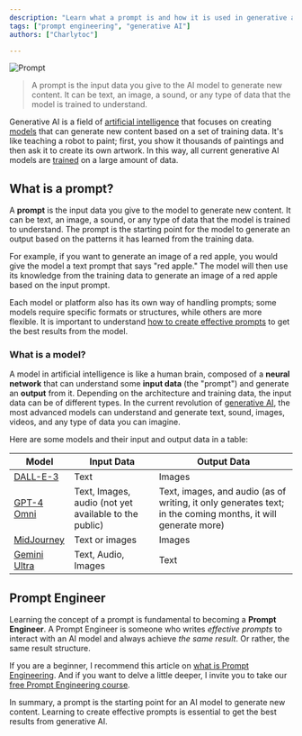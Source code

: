 ```yaml
--- 
description: "Learn what a prompt is and how it is used in generative artificial intelligence to create new content. A prompt is the input data given to an AI model to generate images, text, or sounds based on prior data. Find out how to become a prompt engineer to optimize results." 
tags: ["prompt engineering", "generative AI"] 
authors: ["Charlytoc"]

---  
```


![Prompt](https://raw.githubusercontent.com/breatheco-de/applied-ai-syllabus/main/assets/charlytoc_A_robot_painting_a_canvas_symbolizing_how_generative__3197b88a-ba34-4d2e-9d42-0bd8777dd9c2.webp)  

> A prompt is the input data you give to the AI model to generate new content. It can be text, an image, a sound, or any type of data that the model is trained to understand.  

Generative AI is a field of [artificial intelligence](https://cloud.google.com/learn/what-is-artificial-intelligence?hl=es-419) that focuses on creating [models](https://www.ibm.com/topics/ai-model#:~:text=An%20AI%20model%20is%20a,they've%20been%20programmed%20for.) that can generate new content based on a set of training data. It's like teaching a robot to paint; first, you show it thousands of paintings and then ask it to create its own artwork. In this way, all current generative AI models are [trained](https://www.clickworker.com/customer-blog/process-of-ai-training/) on a large amount of data.  

## What is a prompt?

A **prompt** is the input data you give to the model to generate new content. It can be text, an image, a sound, or any type of data that the model is trained to understand. The prompt is the starting point for the model to generate an output based on the patterns it has learned from the training data.  

For example, if you want to generate an image of a red apple, you would give the model a text prompt that says "red apple." The model will then use its knowledge from the training data to generate an image of a red apple based on the input prompt.  

Each model or platform also has its own way of handling prompts; some models require specific formats or structures, while others are more flexible. It is important to understand [how to create effective prompts](#blank) to get the best results from the model.  

### What is a model?

A model in artificial intelligence is like a human brain, composed of a **neural network** that can understand some **input data** (the "prompt") and generate an **output** from it. Depending on the architecture and training data, the input data can be of different types. In the current revolution of [generative AI](https://cloud.google.com/use-cases/generative-ai?hl=es), the most advanced models can understand and generate text, sound, images, videos, and any type of data you can imagine.  

Here are some models and their input and output data in a table:

| Model                                                             | Input Data                                                | Output Data                                                                                                 |
| ------------------------------------------------------------------| ----------------------------------------------------------| ------------------------------------------------------------------------------------------------------------|
| [DALL-E-3](https://openai.com/index/dall-e-3/)                     | Text                                                       | Images                                                                                                      |
| [GPT-4 Omni](https://openai.com/index/hello-gpt-4o/)               | Text, Images, audio (not yet available to the public)      | Text, images, and audio (as of writing, it only generates text; in the coming months, it will generate more)|
| [MidJourney](https://www.midjourney.com/home)                      | Text or images                                             | Images                                                                                                      |
| [Gemini Ultra](https://deepmind.google/technologies/gemini/ultra/) | Text, Audio, Images                                        | Text                                                                                                        |

## Prompt Engineer

Learning the concept of a prompt is fundamental to becoming a **Prompt Engineer**. A Prompt Engineer is someone who writes *effective prompts* to interact with an AI model and always achieve *the same result*. Or rather, the same result structure.  

If you are a beginner, I recommend this article on [what is Prompt Engineering](https://4geeks.com/lesson/prompt-engineering-for-beginners). And if you want to delve a little deeper, I invite you to take our [free Prompt Engineering course](https://4geeks.com/interactive-exercise/prompt-engineering-exercise-course).  

In summary, a prompt is the starting point for an AI model to generate new content. Learning to create effective prompts is essential to get the best results from generative AI.

